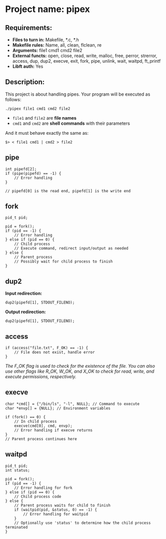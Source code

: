 # Project name: pipex 

## Requirements:
- **Files to turn in:** Makefile, \*.c, \*.h
- **Makefile rules:** Name, all, clean, flclean, re
- **Arguments:** file1 cmd1 cmd2 file2
- **External functs:** open, close, read, write, malloc, free, perror, strerror, access, dup, dup2, execve, exit, fork, pipe, unlink, wait, waitpd, ft_printf
- **Libft auth:** Yes

## Description:
This project is about handling pipes. Your program will be executed as follows:

`./pipex file1 cmd1 cmd2 file2`
- `file1` and `file2` are **file names**
- `cmd1` and `cmd2` are **shell commands** with their parameters

And it must behave exactly the same as:

`$> < file1 cmd1 | cmd2 > file2`

## pipe
```
int pipefd[2];
if (pipe(pipefd) == -1) {
    // Error handling
}

// pipefd[0] is the read end, pipefd[1] is the write end
```

## fork
```
pid_t pid;

pid = fork();
if (pid == -1) {
    // Error handling
} else if (pid == 0) {
    // Child process
    // Execute command, redirect input/output as needed
} else {
    // Parent process
    // Possibly wait for child process to finish
}
```
## dup2
**Input redirection:**  
```
dup2(pipefd[1], STDOUT_FILENO);
```
**Output redirection:** 
```
dup2(pipefd[1], STDOUT_FILENO);
```
## access
```
if (access("file.txt", F_OK) == -1) {
    // File does not exist, handle error
}
```
*The F_OK flag is used to check for the existence of the file. 
You can also use other flags like R_OK, W_OK, and X_OK to check for read, write, and execute permissions, respectively.*
## execve
```
char *cmd[] = {"/bin/ls", "-l", NULL}; // Command to execute
char *envp[] = {NULL}; // Environment variables

if (fork() == 0) {
    // In child process
    execve(cmd[0], cmd, envp);
    // Error handling if execve returns
}
// Parent process continues here
```

## waitpd
```
pid_t pid;
int status;

pid = fork();
if (pid == -1) {
    // Error handling for fork
} else if (pid == 0) {
    // Child process code
} else {
    // Parent process waits for child to finish
    if (waitpid(pid, &status, 0) == -1) {
        // Error handling for waitpid
    }
    // Optionally use 'status' to determine how the child process terminated
}
```